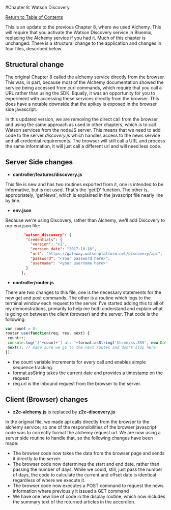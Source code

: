 #Chapter 8: Watson Discovery

[Return to Table of Contents](../README.pdf)

This is an update to the previous Chapter 8, where we used Alchemy. This will require that you activate the Watson Discovery service in Bluemix, replacing the Alchemy service if you had it. Much of this chapter is unchanged. There is a structural change to the application and changes in four files, described below. 
## Structural change

The original Chapter 8 called the alchemy service directly from the browser. This was, in part, because most of the Alchemy documentation showed the service being accessed from curl commands, which require that you call a URL rather than using the SDK. Equally, it was an opportunity for you to experiment with accessing these services directly from the browser. This does have a notable downside that the apikey is exposed in the browser side javascript. 

In this updated version, we are removing the direct call from the browser and using the same approach as used in other chapters, which is to call Watson services from the nodeJS server. This means that we need to add code to the server *discovery.js* which handles access to the news service and all credential requirements. The browser will still call a URL and process the same information, it will just call a different url and will need less code.

## Server Side changes
 - **controller/features/discovery.js**

 This file is new and has two routines exported from it, one is intended to be informative, but is not used. That's the 'getID' function. The other is, appropriately, 'getNews', which is explained in the javascript file nearly line by line. 
 - **env.json**

 Because we're using Discovery, rather than Alchemy, we'll add Discovery to our env.json file: 
 ```JSON
         "watson_discovery": {
          "credentials": {
            "version": "v1",
            "version_date": "2017-10-16",
            "url": "https://gateway.watsonplatform.net/discovery/api",
            "password": "<Your password here>",
            "username": "<your username here>"
          }
        },
```
 - **controller/router.js**

 There are two changes to this file, one is the necessary statements for the new get and post commands. The other is a routine which logs to the terminal window each request to the server. I've started adding this to all of my demonstrations, primarily to help me both understand and explain what is going on between the client (browser) and the server. 
 That code is the following: 
 ```javascript
 var count = 0;
router.use(function(req, res, next) {
  count++;
  console.log('['+count+'] at: '+format.asString('hh:mm:ss.SSS', new Date())+' Url is: ' + req.url);
  next(); // make sure we go to the next routes and don't stop here
});
```
   - the count variable increments for every call and enables simple sequence tracking. 
   - format.asString takes the current date and provides a timestamp on the request
   - req.url is the inbound request from the browser to the server.

## Client (Browser) changes
 - **z2c-alchemy.js** is replaced by **z2c-discovery.js**

 In the original file, we made api calls directly from the browser to the alchemy service; so one of the responsibilities of the browser javascript code was to correctly format the alchemy request url. We are now using a server side routine to handle that, so the following changes have been made: 
   - The browser code now takes the data from the browser page and sends it directly to the server. 
   - The browser code now determines the start and end date, rather than passing the number of days. While we could, still, just pass the number of days, the code to calculate the current and offset date is identical regardless of where we execute it. 
   - The browser code now executes a POST command to request the news information where previously it issued a GET command
   - We have one new line of code in the display routine, which now includes the summary text of the returned articles in the accordion.